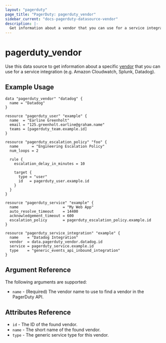 ```yaml
---
layout: "pagerduty"
page_title: "PagerDuty: pagerduty_vendor"
sidebar_current: "docs-pagerduty-datasource-vendor"
description: |-
  Get information about a vendor that you can use for a service integration (e.g. Amazon Cloudwatch, Splunk, Datadog).
---
```


# pagerduty\_vendor

Use this data source to get information about a specific [vendor][1] that you can use for a service integration (e.g. Amazon Cloudwatch, Splunk, Datadog).

## Example Usage

```hcl
data "pagerduty_vendor" "datadog" {
  name = "Datadog"
}

resource "pagerduty_user" "example" {
  name  = "Earline Greenholt"
  email = "125.greenholt.earline@graham.name"
  teams = [pagerduty_team.example.id]
}

resource "pagerduty_escalation_policy" "foo" {
  name      = "Engineering Escalation Policy"
  num_loops = 2

  rule {
    escalation_delay_in_minutes = 10

    target {
      type = "user"
      id   = pagerduty_user.example.id
    }
  }
}

resource "pagerduty_service" "example" {
  name                    = "My Web App"
  auto_resolve_timeout    = 14400
  acknowledgement_timeout = 600
  escalation_policy       = pagerduty_escalation_policy.example.id
}

resource "pagerduty_service_integration" "example" {
  name    = "Datadog Integration"
  vendor  = data.pagerduty_vendor.datadog.id
  service = pagerduty_service.example.id
  type    = "generic_events_api_inbound_integration"
}
```

## Argument Reference

The following arguments are supported:

* `name` - (Required) The vendor name to use to find a vendor in the PagerDuty API.

## Attributes Reference

* `id` - The ID of the found vendor.
* `name` - The short name of the found vendor.
* `type` - The generic service type for this vendor.

[1]: https://developer.pagerduty.com/api-reference/reference/REST/openapiv3.json/paths/~1vendors/get
